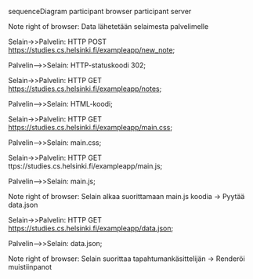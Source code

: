 sequenceDiagram
    participant browser
    participant server
    
Note right of browser: Data lähetetään selaimesta palvelimelle

Selain->>Palvelin: HTTP POST https://studies.cs.helsinki.fi/exampleapp/new_note;

Palvelin-->>Selain: HTTP-statuskoodi 302;

Selain->>Palvelin: HTTP GET https://studies.cs.helsinki.fi/exampleapp/notes;

Palvelin-->>Selain: HTML-koodi;

Selain->>Palvelin: HTTP GET https://studies.cs.helsinki.fi/exampleapp/main.css;

Palvelin-->>Selain: main.css;

Selain->>Palvelin: HTTP GET ttps://studies.cs.helsinki.fi/exampleapp/main.js;

Palvelin-->>Selain: main.js;

Note right of browser: Selain alkaa suorittamaan main.js koodia -> Pyytää data.json

Selain->>Palvelin: HTTP GET https://studies.cs.helsinki.fi/exampleapp/data.json;

Palvelin-->>Selain: data.json;

Note right of browser: Selain suorittaa tapahtumankäsittelijän -> Renderöi muistiinpanot
